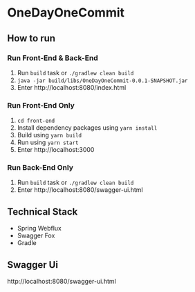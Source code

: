 # OneDayOneCommit


## How to run 
### Run Front-End & Back-End 
1. Run `build` task or `./gradlew clean build`
2. `java -jar build/libs/OneDayOneCommit-0.0.1-SNAPSHOT.jar`
3. Enter http://localhost:8080/index.html

### Run Front-End Only
1. `cd front-end`
2. Install dependency packages using `yarn install`
3. Build using `yarn build`
4. Run using `yarn start`
5. Enter http://localhost:3000

### Run Back-End Only
1. Run `build` task or `./gradlew clean build`
2. Enter http://localhost:8080/swagger-ui.html

## Technical Stack
- Spring Webflux
- Swagger Fox
- Gradle


## Swagger Ui
http://localhost:8080/swagger-ui.html
